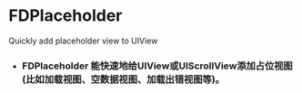# FDPlaceholder
Quickly add placeholder view to UIView

- ### FDPlaceholder 能快速地给UIView或UIScrollView添加占位视图(比如加载视图、空数据视图、加载出错视图等)。
